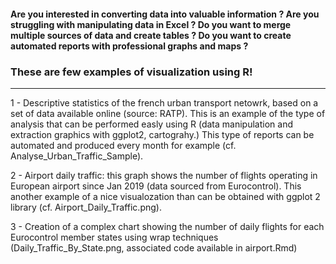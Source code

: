 #### Are you interested in converting data into valuable information ? Are you struggling with manipulating data in Excel ?  Do you want to merge multiple sources of data and create tables ? Do you want to create automated reports with professional graphs and maps ? 

### These are few examples of visualization using R!
--------------------------------------------------

1 - Descriptive statistics of the french urban transport netowrk, based on a set of data available online (source: RATP). This is an example of the type of analysis that can be performed easly using R (data manipulation and extraction graphics with ggplot2, cartograhy.) This type of reports can be automated and produced every month for example (cf. Analyse_Urban_Traffic_Sample).

2 - Airport daily traffic: this graph shows the number of flights operating in European airport since Jan 2019 (data sourced from Eurocontrol). This another example of a nice visualozation than can be obtained with ggplot 2 library (cf. Airport_Daily_Traffic.png).

3 - Creation of a complex chart showing the number of daily flights for each Eurocontrol member states using wrap techniques (Daily_Traffic_By_State.png, associated code available in airport.Rmd)
